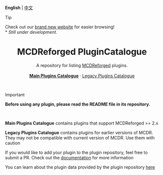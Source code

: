 **English** | [中文](readme_cn.md)

> [!TIP]
> Check out our [brand new website](https://mcdreforged.com/en/plugins) for easier browsing!  
> \* *Still under development.*

<h1 align="center"> MCDReforged PluginCatalogue</h1>

<p align="center"> 
  A repository for listing <a href="https://github.com/Fallen-Breath/MCDReforged">MCDReforged</a> plugins.
  <br>
  <br>
  <a href="https://mcdreforged.com/en/plugins"><strong>Main Plugins Catalogue</strong></a> 
  ·
  <a href="https://github.com/MCDReforged/PluginCatalogue/blob/legacy/readme.md">Legacy Plugins Catalogue</a> 
</p>
<br>

> [!IMPORTANT]
> **Before using any plugin, please read the README file in its repository.**

<br>

**Main Plugins Catalogue** contains plugins that support MCDReforged >= 2.x

**Legacy Plugins Catalogue** contains plugins for earlier versions of MCDR. They may not be compatible with current version of MCDR. Use them with caution

If you would like to add your plugin to the plugin repository, feel free to submit a PR. Check out the [documentation](https://mcdreforged.readthedocs.io/en/latest/plugin_dev/plugin_catalogue.html) for more information

You can learn about the plugin data provided by the plugin repository [here](https://github.com/MCDReforged/PluginCatalogue/tree/meta)
